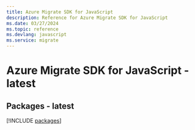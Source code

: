 ```yaml
---
title: Azure Migrate SDK for JavaScript
description: Reference for Azure Migrate SDK for JavaScript
ms.date: 03/27/2024
ms.topic: reference
ms.devlang: javascript
ms.service: migrate
---
```

# Azure Migrate SDK for JavaScript - latest
## Packages - latest
[!INCLUDE [packages](migrate-index.md)]